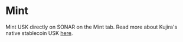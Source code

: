 # Mint

Mint USK directly on SONAR on the Mint tab. Read more about Kujira's native stablecoin USK [here](../../../../usk-stablecoin.md).
